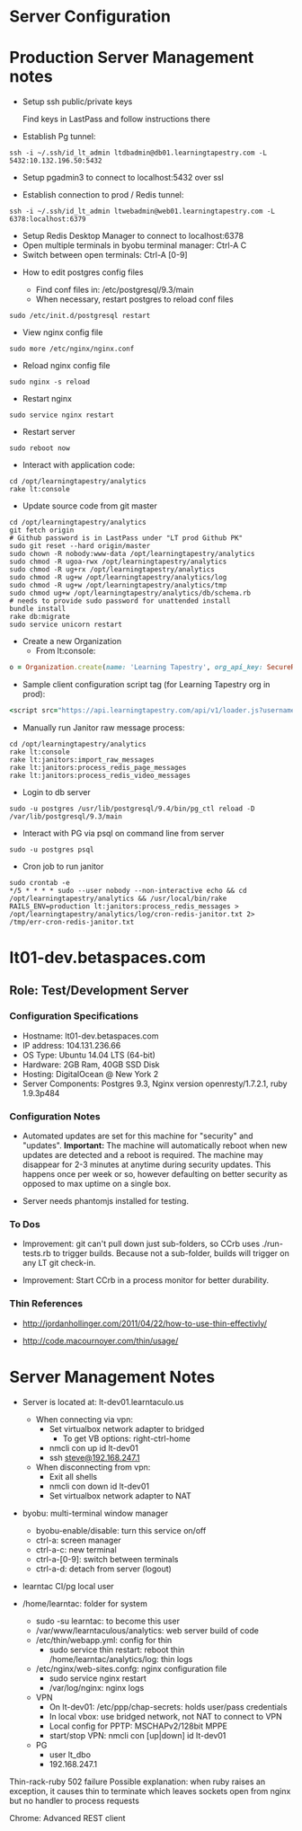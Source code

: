 Server Configuration
====================

# Production Server Management notes

* Setup ssh public/private keys

  Find keys in LastPass and follow instructions there

* Establish Pg tunnel:

```shell
ssh -i ~/.ssh/id_lt_admin ltdbadmin@db01.learningtapestry.com -L 5432:10.132.196.50:5432
```

  - Setup pgadmin3 to connect to localhost:5432 over ssl

* Establish connection to prod / Redis tunnel:

```shell
ssh -i ~/.ssh/id_lt_admin ltwebadmin@web01.learningtapestry.com -L 6378:localhost:6379
```

  - Setup Redis Desktop Manager to connect to localhost:6378
  - Open multiple terminals in byobu terminal manager: Ctrl-A C
  - Switch between open terminals: Ctrl-A [0-9]

* How to edit postgres config files

  - Find conf files in: /etc/postgresql/9.3/main
  - When necessary, restart postgres to reload conf files

```shell
sudo /etc/init.d/postgresql restart 
```

* View nginx config file

```shell
sudo more /etc/nginx/nginx.conf
```

* Reload nginx config file

```shell
sudo nginx -s reload
```

* Restart nginx

```
sudo service nginx restart
```

* Restart server

```
sudo reboot now
```

* Interact with application code:

```
cd /opt/learningtapestry/analytics
rake lt:console
```

* Update source code from git master

```shell
cd /opt/learningtapestry/analytics
git fetch origin
# Github password is in LastPass under "LT prod Github PK"
sudo git reset --hard origin/master
sudo chown -R nobody:www-data /opt/learningtapestry/analytics
sudo chmod -R ugoa-rwx /opt/learningtapestry/analytics
sudo chmod -R ug+rx /opt/learningtapestry/analytics
sudo chmod -R ug+w /opt/learningtapestry/analytics/log
sudo chmod -R ug+w /opt/learningtapestry/analytics/tmp
sudo chmod ug+w /opt/learningtapestry/analytics/db/schema.rb
# needs to provide sudo password for unattended install
bundle install
rake db:migrate
sudo service unicorn restart
```

* Create a new Organization
  - From lt:console:

```ruby
o = Organization.create(name: 'Learning Tapestry', org_api_key: SecureRandom.uuid)
```

  - Sample client configuration script tag (for Learning Tapestry org in prod):

```ruby
<script src="https://api.learningtapestry.com/api/v1/loader.js?username=stevemidgley&org_api_key=5eb4766f-34db-41d5-a1a4-29dc73ac99e2&load=collector&autostart=true"></script>
```

* Manually run Janitor raw message process:

```shell
cd /opt/learningtapestry/analytics
rake lt:console
rake lt:janitors:import_raw_messages
rake lt:janitors:process_redis_page_messages
rake lt:janitors:process_redis_video_messages
```

* Login to db server

```shell
sudo -u postgres /usr/lib/postgresql/9.4/bin/pg_ctl reload -D /var/lib/postgresql/9.3/main
```

* Interact with PG via psql on command line from server

```shell
sudo -u postgres psql
```

* Cron job to run janitor

```shell
sudo crontab -e
*/5 * * * * sudo --user nobody --non-interactive echo && cd
/opt/learningtapestry/analytics && /usr/local/bin/rake RAILS_ENV=production lt:janitors:process_redis_messages > /opt/learningtapestry/analytics/log/cron-redis-janitor.txt 2> /tmp/err-cron-redis-janitor.txt
```

# lt01-dev.betaspaces.com

## Role: Test/Development Server

### Configuration Specifications

* Hostname:  lt01-dev.betaspaces.com
* IP address: 104.131.236.66
* OS Type:  Ubuntu 14.04 LTS (64-bit)
* Hardware:  2GB Ram, 40GB SSD Disk
* Hosting:  DigitalOcean @ New York 2
* Server Components:  Postgres 9.3, Nginx version openresty/1.7.2.1, ruby 1.9.3p484

### Configuration Notes

* Automated updates are set for this machine for "security" and "updates".  **Important:** The machine will automatically reboot when new updates are detected and a reboot is required.  The machine may disappear for 2-3 minutes at anytime during security updates.  This happens once per week or so, however defaulting on better security as opposed to max uptime on a single box.

* Server needs phantomjs installed for testing.

### To Dos

* Improvement:  git can't pull down just sub-folders, so CCrb uses ./run-tests.rb to trigger builds.  Because not a sub-folder, builds will trigger on any LT git check-in.

* Improvement:  Start CCrb in a process monitor for better durability.

### Thin References

* http://jordanhollinger.com/2011/04/22/how-to-use-thin-effectivly/

* http://code.macournoyer.com/thin/usage/

# Server Management Notes

* Server is located at: lt-dev01.learntaculo.us
  * When connecting via vpn:
    * Set virtualbox network adapter to bridged
      * To get VB options: right-ctrl-home
    * nmcli con up id lt-dev01
    * ssh steve@192.168.247.1
  * When disconnecting from vpn:
    * Exit all shells
    * nmcli con down id lt-dev01
    * Set virtualbox network adapter to NAT

* byobu: multi-terminal window manager
  * byobu-enable/disable: turn this service on/off
  * ctrl-a: screen manager
  * ctrl-a-c: new terminal
  * ctrl-a-[0-9]: switch between terminals
  * ctrl-a-d: detach from server (logout)
* learntac CI/pg local user
* /home/learntac: folder for system
  * sudo -su learntac: to become this user
  * /var/www/learntaculous/analytics: web server build of code
  * /etc/thin/webapp.yml: config for thin
    * sudo service thin restart: reboot thin
    /home/learntac/analytics/log: thin logs
  * /etc/nginx/web-sites.confg: nginx configuration file
    * sudo service nginx restart
    * /var/log/nginx: nginx logs
  * VPN
    * On lt-dev01: /etc/ppp/chap-secrets: holds user/pass credentials
    * In local vbox: use bridged network, not NAT to connect to VPN
    * Local config for PPTP: MSCHAPv2/128bit MPPE
    * start/stop VPN: nmcli con [up|down] id lt-dev01
  * PG
    * user lt_dbo
    * 192.168.247.1

Thin-rack-ruby 502 failure
  Possible explanation: when ruby raises an exception, it causes thin to terminate which leaves sockets open from nginx but no handler to process requests

Chrome: Advanced REST client
